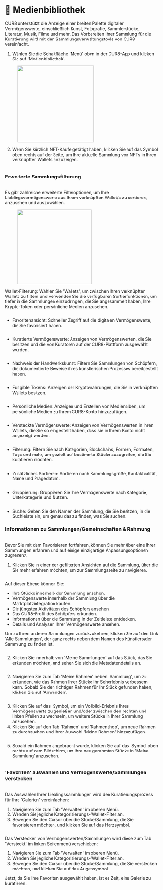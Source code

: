 # 🎨 Medienbibliothek

CUR8 unterstützt die Anzeige einer breiten Palette digitaler Vermögenswerte, einschließlich Kunst, Fotografie, Sammlerstücke, Literatur, Musik, Filme und mehr. Das Vorbereiten Ihrer Sammlung für die Kuratierung wird mit den Sammlungsverwaltungstools von CUR8 vereinfacht. &#x20;

1. Wählen Sie die Schaltfläche 'Menü' oben in der CUR8-App und klicken Sie auf 'Medienbibliothek'.

<figure><img src="../.gitbook/assets/Screenshot 2025-01-13 at 13.23.32.png" alt="" width="252"><figcaption></figcaption></figure>

2. Wenn Sie kürzlich NFT-Käufe getätigt haben, klicken Sie auf das <img src="../.gitbook/assets/Screenshot 2024-04-11 at 12.08.45.png" alt="" data-size="line">Symbol oben rechts auf der Seite, um Ihre aktuelle Sammlung von NFTs in Ihren verknüpften Wallets anzuzeigen.

<figure><img src="../.gitbook/assets/Screenshot 2025-01-03 at 09.32.21.png" alt=""><figcaption></figcaption></figure>

### Erweiterte Sammlungsfilterung &#x20;

\
Es gibt zahlreiche erweiterte Filteroptionen, um Ihre Lieblingsvermögenswerte aus Ihrem verknüpften Wallet/s zu sortieren, anzusehen und auszuwählen.

<figure><img src="../.gitbook/assets/Screenshot 2025-01-03 at 09.33.38.png" alt="" width="245"><figcaption></figcaption></figure>

Wallet-Filterung: Wählen Sie 'Wallets', um zwischen Ihren verknüpften Wallets zu filtern und verwenden Sie die verfügbaren Sortierfunktionen, um tiefer in die Sammlungen einzudringen, die Sie angesammelt haben, Ihre Krypto-Token oder persönliche Medien anzusehen.

<figure><img src="../.gitbook/assets/Screenshot 2025-01-03 at 09.35.06.png" alt=""><figcaption></figcaption></figure>

* Favoritenansicht: Schneller Zugriff auf die digitalen Vermögenswerte, die Sie favorisiert haben.

<figure><img src="../.gitbook/assets/Screenshot 2025-01-03 at 09.38.17.png" alt=""><figcaption></figcaption></figure>

* Kuratierte Vermögenswerte: Anzeigen von Vermögenswerten, die Sie besitzen und die von Kuratoren auf der CUR8-Plattform ausgewählt wurden.

<figure><img src="../.gitbook/assets/Screenshot 2025-01-03 at 09.44.25.png" alt=""><figcaption></figcaption></figure>

* Nachweis der Handwerkskunst: Filtern Sie Sammlungen von Schöpfern, die dokumentierte Beweise ihres künstlerischen Prozesses bereitgestellt haben.

<figure><img src="../.gitbook/assets/Screenshot 2025-01-03 at 09.45.35.png" alt=""><figcaption></figcaption></figure>

* Fungible Tokens: Anzeigen der Kryptowährungen, die Sie in verknüpften Wallets besitzen.

<figure><img src="../.gitbook/assets/Screenshot 2025-01-03 at 09.47.03.png" alt=""><figcaption></figcaption></figure>

* Persönliche Medien: Anzeigen und Erstellen von Medienalben, um persönliche Medien zu Ihrem CUR8-Konto hinzuzufügen.

<figure><img src="../.gitbook/assets/Screenshot 2025-01-03 at 09.50.47.png" alt=""><figcaption></figcaption></figure>

* Versteckte Vermögenswerte: Anzeigen von Vermögenswerten in Ihren Wallets, die Sie so eingestellt haben, dass sie in Ihrem Konto nicht angezeigt werden.&#x20;

<figure><img src="../.gitbook/assets/Screenshot 2025-01-03 at 09.51.33.png" alt=""><figcaption></figcaption></figure>

* Filterung: Filtern Sie nach Kategorien, Blockchains, Formen, Formaten, Tags und mehr, um gezielt auf bestimmte Stücke zuzugreifen, die Sie kuratieren möchten.

<figure><img src="../.gitbook/assets/Screenshot 2025-01-03 at 09.53.19.png" alt=""><figcaption></figcaption></figure>

* Zusätzliches Sortieren: Sortieren nach Sammlungsgröße, Kaufaktualität, Name und Prägedatum.

<figure><img src="../.gitbook/assets/Screenshot 2025-01-03 at 09.54.12.png" alt=""><figcaption></figcaption></figure>

* Gruppierung: Gruppieren Sie Ihre Vermögenswerte nach Kategorie, Unterkategorie und Nutzen. &#x20;

<figure><img src="../.gitbook/assets/Screenshot 2025-01-03 at 09.56.09.png" alt=""><figcaption></figcaption></figure>

* Suche: Geben Sie den Namen der Sammlung, die Sie besitzen, in die Suchleiste ein, um genau das zu finden, was Sie suchen.

### Informationen zu Sammlungen/Gemeinschaften & Rahmung

\
Bevor Sie mit dem Favorisieren fortfahren, können Sie mehr über eine Ihrer Sammlungen erfahren und auf einige einzigartige Anpassungsoptionen zugreifen:\

1. Klicken Sie in einer der gefilterten Ansichten auf die Sammlung, über die Sie mehr erfahren möchten, um zur Sammlungsseite zu navigieren.

<figure><img src="../.gitbook/assets/Screenshot 2025-01-03 at 10.00.13.png" alt=""><figcaption></figcaption></figure>

Auf dieser Ebene können Sie:

* Ihre Stücke innerhalb der Sammlung ansehen.&#x20;
* Vermögenswerte innerhalb der Sammlung über die Marktplatzintegration kaufen.&#x20;
* Die jüngsten Aktivitäten des Schöpfers ansehen.
* Das CUR8-Profil des Schöpfers erkunden.
* Informationen über die Sammlung in der Zeitleiste entdecken.
* Details und Analysen Ihrer Vermögenswerte ansehen.

Um zu Ihren anderen Sammlungen zurückzukehren, klicken Sie auf den Link 'Alle Sammlungen', der ganz rechts neben dem Namen des Künstlers/der Sammlung zu finden ist.&#x20;

<figure><img src="../.gitbook/assets/Screenshot 2025-01-03 at 10.04.03.png" alt=""><figcaption></figcaption></figure>

2. Klicken Sie innerhalb von 'Meine Sammlungen' auf das Stück, das Sie erkunden möchten, und sehen Sie sich die Metadatendetails an.

<figure><img src="../.gitbook/assets/Screenshot 2025-01-03 at 10.08.29.png" alt=""><figcaption></figcaption></figure>

2. Navigieren Sie zum Tab 'Meine Rahmen' neben 'Sammlung', um zu erkunden, wie das Rahmen Ihrer Stücke Ihr Seherlebnis verbessern kann. Sobald Sie den richtigen Rahmen für Ihr Stück gefunden haben, klicken Sie auf 'Anwenden'.

<figure><img src="../.gitbook/assets/Screenshot 2025-01-03 at 10.09.50.png" alt=""><figcaption></figcaption></figure>

3. Klicken Sie auf das <img src="../.gitbook/assets/Screenshot 2024-04-10 at 11.29.17.png" alt="" data-size="line"> Symbol, um ein Vollbild-Erlebnis Ihres Vermögenswerts zu genießen und/oder zwischen den rechten und linken Pfeilen zu wechseln, um weitere Stücke in Ihrer Sammlung anzusehen.
4. Klicken Sie auf den Tab 'Rahmen' und 'Rahmenshop', um neue Rahmen zu durchsuchen und Ihrer Auswahl 'Meine Rahmen' hinzuzufügen.

<figure><img src="../.gitbook/assets/Screenshot 2025-01-03 at 10.36.08.png" alt=""><figcaption></figcaption></figure>

5. Sobald ein Rahmen angebracht wurde, klicken Sie auf das <img src="../.gitbook/assets/Screenshot 2024-04-12 at 07.54.32.png" alt="" data-size="line"> Symbol oben rechts auf dem Bildschirm, um Ihre neu gerahmten Stücke in 'Meine Sammlung' anzusehen.

<figure><img src="../.gitbook/assets/Screenshot 2025-01-03 at 10.37.16.png" alt=""><figcaption></figcaption></figure>

### 'Favoriten' auswählen und Vermögenswerte/Sammlungen verstecken

\
Das Auswählen Ihrer Lieblingssammlungen wird den Kuratierungsprozess für Ihre 'Galerien' vereinfachen:

1. Navigieren Sie zum Tab 'Verwalten' im oberen Menü.&#x20;
2. Wenden Sie jegliche Kategorisierungs-/Wallet-Filter an.
3. Bewegen Sie den Cursor über die Stücke/Sammlung, die Sie favorisieren möchten, und klicken Sie auf das Herzsymbol.

<figure><img src="../.gitbook/assets/Screenshot 2025-01-03 at 10.39.38.png" alt=""><figcaption></figcaption></figure>

Das Verstecken von Vermögenswerten/Sammlungen wird diese zum Tab 'Versteckt' im linken Seitenmenü verschieben:

1. Navigieren Sie zum Tab 'Verwalten' im oberen Menü.&#x20;
2. Wenden Sie jegliche Kategorisierungs-/Wallet-Filter an.
3. Bewegen Sie den Cursor über die Stücke/Sammlung, die Sie verstecken möchten, und klicken Sie auf das Augensymbol.

Jetzt, da Sie Ihre Favoriten ausgewählt haben, ist es Zeit, eine Galerie zu kuratieren.&#x20;